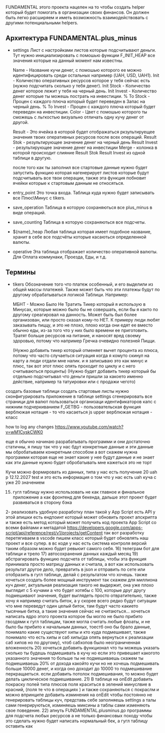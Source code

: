 FUNDAMENTAL этого проекта нацелен на то чтобы создать helper который будет помогать в организации своих финансов.
Он должен быть легко расширяем и иметь возможность взаимодействовать с другими потенциальными helpers.

## Архитектура FUNDAMENTAL.plus_minus

- settings
  Лист с настройками листов которые подсчитывают деньги.
  Тут нужно инициализировать с помошью функции F_INIT_HEAP все значения которые на данный момент нам известны.

  Name - Название кучи денег, с помошью которого ее можно идентифицировать среди остальных например (UAH, USD, UAH1).
  Init - Количество оперативных ресурсов которое у тебя сейчас есть (нужно подсчитать сколько у тебя денег).
  Init Stock - Количество денег которое лежит у тебя на черный день.
  Init Invest - Количество денег которые ты можешь пострать на инвестиции.
  % To Stock - Процен с каждого плюча который будет переведен в Запас на черный день.
  % To Invest - Процен с каждого плюча который будет переведен на инвестиции.
  Color - Цвет с помошью которого ты сможешь с льгкостью визуально отличать одну кучу денег от другой.

  Result - Это ячейка в которой будет отображаться ркзультируещее значения твоих оперативных ресурсов после всех операций.
  Result Stok - результирующее значение денег на черный день
  Result Invest - результирующее значение денег на инвестиции
  Merge - колонка в которой происходит слияние Result Stok Result Invest из одной таблици в другую.

  после того как ты заполнил все стартовые данные нужно будет запустить функцию которая нагенерирует листов которые будут
  подсчитывать все твои операции, также эта функция побновит ячейки которые к стартовым данным не относяться.

- entry_point
  Это точка входа.
  Таблица куда нужно будет записывать все Плюс\Минус с tikers.

- save_operation
  Таблица в которую сохраняються все plus_minus в виде операций.

- save_counting
  Таблица в которую сохраняються все подсчеты.

- ${name}_heap
  Любая таблица которая имеет подобное название, хранит в себе все подсчёты которые касаються определенной валюты.

- operative
  Эта таблица отображает количество оперативной валюты.
  Для Оплата коммунаки, Проезда, Еды, и т.д.


## Термины
- tikers
  Обозначение того что платеж особенный, и его выделили из общей массы платежей.
  Также может быть что эти платежы будут по другому обрабатываться логикой Таблици.
  Например:

    МБНТ - Можно Было Не Тратить
    Тикер который я использую в Минусах,
    которые можно было бы не совершать,
    если бы я както по другому среагировал на данность.
    Может быть был более организован, или просто сказал кому-то НЕТ.
    К примеру люди любят заказывать пиццу,
    и это не плохо,
    плохо когда они едят ее вместо обычно еды,
    из-за того что у них было времени ее приготовить.
    Тратят больше ресурсов на питание,
    и наносят вред своему здоровью,
    потому что например Гречка очевидно полезней Пицци.

    (Нужно добавить тикер который отменяет вычет процента из плюса,
     потому что часто случаеться ситуация когда я комуто скинул на карту
     а люди отдали мне налик. и я записываю это как минус и плюс, так
     вот этот плюс опять проходит по циклу и с него считываються проценты)
    (Нужно будет добавить тикер который бы отдельно подсчитывал что деньги
     пришли за какоето именно действие, например та татуировки или с
     продажи чегото)

создать базовые таблици
  создать стартовые листы
  нужно сконфигурировать приложение в таблице settings
  сгенерировать все страници для валют
  пользоваться
организаци идентификаторов
  капс с нижним подчеркиванием F_GETBG - пользовательская функция
  верблюжая нотация - то что касаеться js
  upper верблюжая нотация - класс

how to log any changes https://www.youtube.com/watch?v=wM1CyskCWK0

еще я обычно начинаю разрабатывать программи и они достаточно статичны, я пишу так что у нас бдут конкретные данные и эти данные мы обробатываем конкретным способом
а вот скажем нужна программи которая еще не знает какие у нее будут данные и не знает как эти данные нужно будет обробатывать мне кажеться это не торт

Кучи можно формировать из данных, типа у нас есть получение
20 uah p 12.12.2027 test и это есть информация о том что у нас есть uah куча с уже 20 значением

15) гугл таблицу нужно использовать не как главное и финальное приложение а как фронтенд для бекенда, дальше этот проект будет развиваться в сторону бэка

2-  реализовать удобную разработку
план такой у App Script есть API у этой апишки есть ендпоинт который может обновить проект апскрипта
и также есть метод который может получить код проекта App Script со всеми файлами и метадатой
https://developers.google.com/apps-script/api/reference/rest/v1/projects/getContent
так вот разработку перетягиваем в vscode пишем класс который будет обновлять наш проект и все супер.
в вс коде у нас есть система контроля версий таким образом можно будет ревьюит самого себя.
16) телеграм бот для таблици и трело
17) автосохранения данных каждый месяц
19) абстрагировать функцию подсчета от таблицы, чтобы эта функция принимала просто матрицу данных и считала, а вот как использовать результат другое дело, превратить в json и отправить по сете или отобразить в гугл таблице, делай с результатом что хочешь. также хочеться создать более мощный инструмент так скажем для миллиона куч денег, актуальная реализация такого не выдержит, она уже плохо выглядит с 5 кучами а что будет хотябы с 100, которые друг другу подмешивают значения, будет выглядеть просто отвратительно, также хочу я например считать биток, а у скорее всего редко будут ситуации что мне переведут один целый биток, там будут часто какието тысячные битка, а такие значения сейчас не считаються...
хочеться написать ядро этого проекта которое бы могло не было прибито гвоздями к гугл таблицам, также могла считать любые флоаты, и не было бы прибито к начальным данных, тоестб оно бы брало данные, понимало какие существуют хипы и кто куда подмешивает, также понимало что есть хипы и саб хипы(да опять вернуться к реализации саб хипов но по другому), чтоб сабхопов было неограниченная вложенность
20) хочеться добавить функционал что ты можешь указать сколько ты будешь подмешивать в кучу но если это привешает какогото указанного значения то больше ты не подмешиваешь
скажем ты подмешиваешь 20% от дохода какойто кучи но не хочешь подмешивать больше 10000 денег, и когда оно доходит до 10000 то подмешивание перкращаеться. если добавить потолок подмешивания, то можно будет делать циклическое подмешивание.
21) В таблице на onEdit добавить покраску полей типа плюсов поля краситься в зелений минуслвие в красний, (поля те что в операциях ) и также сохраняються с покраслм и можно впринципе добавить изминения на onEdit чтобы постоянно не генерировать таблицы куч, представь себе заполняешь settings а талы сами генерируються, изминяешь миксины а таблы сами изменяють свое поведение.
22) апнуть FUNDAMENTAL.plusminus до программы для подсчета любых ресурсов а не только финансовых походу чтобы это сделать нужно будет написать нормальный бек, а гугл таблицу оставить как
